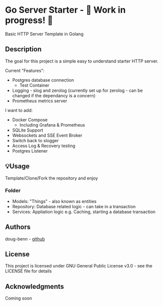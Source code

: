 # Go Server Starter - 🚨 Work in progress! 🚨

Basic HTTP Server Template in Golang

## Description

The goal for this project is a simple easy to understand starter HTTP server.


Current "Features":
* Postgres database connection
  * Test Container
* Logging - slog and zerolog (currently set up for zerolog - can be changed if the dependancy is a concern)
* Prometheus metrics server

I want to add:
* Docker Compose
  * Including Grafana & Prometheus
* SQLite Support
* Websockets and SSE Event Broker
* Switch back to slogger
* Access Log & Recovery testing
* Postgres Listener

## 💡Usage
Template/Clone/Fork the repository and enjoy

### Folder
- Models: "Things" - also known as entities
- Repository: Database related logic - can take in a transaction
- Services: Appliation logic e.g. Caching, starting a database transaction

## Authors

doug-benn - [github](www.github.com/doug-benn)

## License

This project is licensed under GNU General Public License v3.0 - see the LICENSE file for details

## Acknowledgments

Coming soon